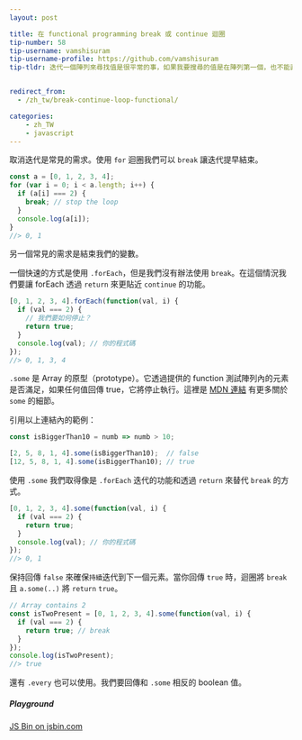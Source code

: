 ```yaml
---
layout: post

title: 在 functional programming break 或 continue 迴圈
tip-number: 58
tip-username: vamshisuram
tip-username-profile: https://github.com/vamshisuram
tip-tldr: 迭代一個陣列來尋找值是很平常的事，如果我要搜尋的值是在陣列第一個，也不能直接從迴圈內部回傳，我們需要迭代整個陣列。在這個 tip 我們將看到如何使用 `.some` 和 `.every` 快速完成迭代。


redirect_from:
  - /zh_tw/break-continue-loop-functional/

categories:
    - zh_TW
    - javascript
---
```



取消迭代是常見的需求。使用 `for` 迴圈我們可以 `break` 讓迭代提早結束。

```javascript
const a = [0, 1, 2, 3, 4];
for (var i = 0; i < a.length; i++) {
  if (a[i] === 2) {
    break; // stop the loop
  }
  console.log(a[i]);
}
//> 0, 1
```

另一個常見的需求是結束我們的變數。

一個快速的方式是使用 `.forEach`，但是我們沒有辦法使用 `break`。在這個情況我們要讓 forEach 透過 `return` 來更貼近 `continue` 的功能。

```javascript
[0, 1, 2, 3, 4].forEach(function(val, i) {
  if (val === 2) {
    // 我們要如何停止？
    return true;
  }
  console.log(val); // 你的程式碼
});
//> 0, 1, 3, 4
```

`.some` 是 Array 的原型（prototype）。它透過提供的 function 測試陣列內的元素是否滿足，如果任何值回傳 true，它將停止執行。這裡是 [MDN 連結](https://developer.mozilla.org/en/docs/Web/JavaScript/Reference/Global_Objects/Array/some) 有更多關於 `some` 的細節。

引用以上連結內的範例：

```javascript
const isBiggerThan10 = numb => numb > 10;

[2, 5, 8, 1, 4].some(isBiggerThan10);  // false
[12, 5, 8, 1, 4].some(isBiggerThan10); // true
```

使用 `.some` 我們取得像是 `.forEach` 迭代的功能和透過 `return` 來替代 `break` 的方式。

```javascript
[0, 1, 2, 3, 4].some(function(val, i) {
  if (val === 2) {
    return true;
  }
  console.log(val); // 你的程式碼
});
//> 0, 1
```


保持回傳 `false` 來確保`持續`迭代到下一個元素。當你回傳 `true` 時，迴圈將 `break` 且 `a.some(..)` 將 `return` `true`。

```javascript
// Array contains 2
const isTwoPresent = [0, 1, 2, 3, 4].some(function(val, i) {
  if (val === 2) {
    return true; // break
  }
});
console.log(isTwoPresent);
//> true
```

還有 `.every` 也可以使用。我們要回傳和 `.some` 相反的 boolean 值。

##### Playground
<div>
  <a class="jsbin-embed" href="http://jsbin.com/jopeji/embed?js,console">JS Bin on jsbin.com</a><script src="http://static.jsbin.com/js/embed.min.js?3.39.11"></script>
</div>
